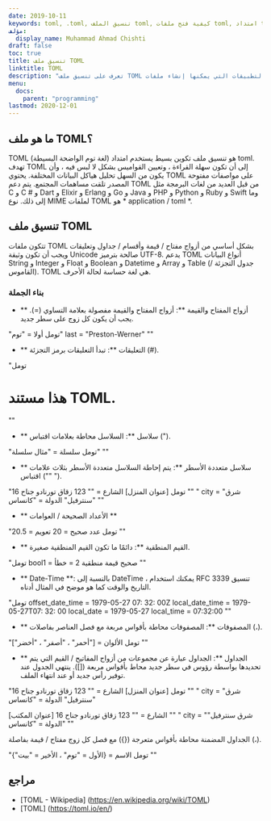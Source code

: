```yaml
---
date: 2019-10-11
keywords: toml, .toml, تنسيق الملف toml, كيفية فتح ملفات toml, امتداد toml, امتداد toml
مؤلف:
  display_name: Muhammad Ahmad Chishti
draft: false
toc: true
title: تنسيق ملف TOML
linktitle: TOML
description: "تعرف على تنسيق ملف TOML وواجهات برمجة التطبيقات التي يمكنها إنشاء ملفات TOML وفتحها."
menu:
  docs:
    parent: "programming"
lastmod: 2020-12-01
---
```


## ما هو ملف TOML؟ ##

TOML (لغة توم الواضحة البسيطة) هو تنسيق ملف تكوين بسيط يستخدم امتداد toml. تهدف TOML إلى أن تكون سهلة القراءة ، وتعيين القواميس بشكل لا لبس فيه ، وأن يكون من السهل تحليل هياكل البيانات المختلفة. يحتوي TOML على مواصفات مفتوحة المصدر تلقت مساهمات المجتمع. يتم دعم TOML من قبل العديد من لغات البرمجة مثل C و C # و Dart و Elixir و Erlang و Go و Java و PHP و Python و Ruby و Swift وما إلى ذلك. نوع MIME لملفات TOML هو * application / toml *.


## تنسيق ملف TOML ##

تتكون ملفات TOML بشكل أساسي من أزواج مفتاح / قيمة وأقسام / جداول وتعليقات ويجب أن تكون وثيقة Unicode صالحة بترميز UTF-8. يدعم TOML أنواع البيانات String و Integer و Float و Boolean و Datetime و Array و Table (جدول التجزئة / القاموس). TOML هي لغة حساسة لحالة الأحرف.

### بناء الجملة ###

- ** أزواج المفتاح والقيمة **: أزواج المفتاح والقيمة مفصولة بعلامة التساوي (=). يجب أن يكون كل زوج على سطر جديد.

"تومل
أولا = "توم"
last = "Preston-Werner"
""

- ** التعليقات **: تبدأ التعليقات برمز التجزئة (#).

"تومل
# هذا مستند TOML.
""

- ** سلاسل **: السلاسل محاطة بعلامات اقتباس (").

"تومل
سلسلة = "مثال سلسلة"
""

- ** سلاسل متعددة الأسطر **: يتم إحاطة السلاسل متعددة الأسطر بثلاث علامات اقتباس ("" ").

"تومل
[عنوان المنزل]
الشارع = "" 123 زقاق تورنادو
جناح 16 "" "
city = "شرق سنترفيل"
الدولة = "كانساس"
""

- ** الأعداد الصحيحة / العوامات **

"تومل
عدد صحيح = 20
تعويم = 20.5
""

- ** القيم المنطقية **: دائمًا ما تكون القيم المنطقية صغيرة.

"تومل
bool1 = صحيح
قيمة منطقية 2 = خطأ
""

- ** Date-Time **: بالنسبة إلى DateTime ، يمكنك استخدام RFC 3339 تنسيق التاريخ والوقت كما هو موضح في المثال أدناه.

"تومل
offset_date_time = 1979-05-27 07: 32: 00Z
local_date_time = 1979-05-27T07: 32: 00
local_date = 1979-05-27
local_time = 07:32:00
""

- ** المصفوفات **: المصفوفات محاطة بأقواس مربعة مع فصل العناصر بفاصلات (،).

"تومل
الألوان = ["أحمر" ، "أصفر" ، "أخضر"]
""

- ** الجداول **: الجداول عبارة عن مجموعات من أزواج المفاتيح / القيم التي يتم تحديدها بواسطة رؤوس في سطر جديد محاط بأقواس مربعة ([]). ينتهي الجدول عند توفير رأس جديد أو عند انتهاء الملف.

"تومل
[عنوان المنزل]
الشارع = "" 123 زقاق تورنادو
جناح 16 "" "
city = "شرق سنترفيل"
الدولة = "كانساس"

[عنوان المكتب]
الشارع = "" 123 زقاق تورنادو
جناح 16 "" "
city = "شرق سنترفيل"
الدولة = "كانساس"
""

الجداول المضمنة محاطة بأقواس متعرجة ({}) مع فصل كل زوج مفتاح / قيمة بفاصلة (،).

"تومل
الاسم = {الأول = "توم" ، الأخير = "بيت"}
""

## مراجع ##

- [TOML - Wikipedia] (https://en.wikipedia.org/wiki/TOML)
- [TOML] (https://toml.io/en/)

